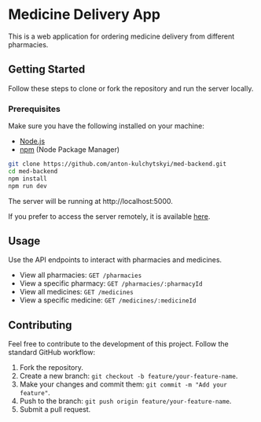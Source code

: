 # Medicine Delivery App

This is a web application for ordering medicine delivery from different pharmacies.

## Getting Started

Follow these steps to clone or fork the repository and run the server locally.

### Prerequisites

Make sure you have the following installed on your machine:

- [Node.js](https://nodejs.org/)
- [npm](https://www.npmjs.com/) (Node Package Manager)


```bash
git clone https://github.com/anton-kulchytskyi/med-backend.git
cd med-backend
npm install
npm run dev
```
The server will be running at http://localhost:5000.

If you prefer to access the server remotely, it is available [here](https://med-backend-rapb.onrender.com).

## Usage

Use the API endpoints to interact with pharmacies and medicines.

- View all pharmacies: `GET /pharmacies`
- View a specific pharmacy: `GET /pharmacies/:pharmacyId`
- View all medicines: `GET /medicines`
- View a specific medicine: `GET /medicines/:medicineId`

## Contributing

Feel free to contribute to the development of this project. Follow the standard GitHub workflow:

1. Fork the repository.
2. Create a new branch: `git checkout -b feature/your-feature-name`.
3. Make your changes and commit them: `git commit -m "Add your feature"`.
4. Push to the branch: `git push origin feature/your-feature-name`.
5. Submit a pull request.


